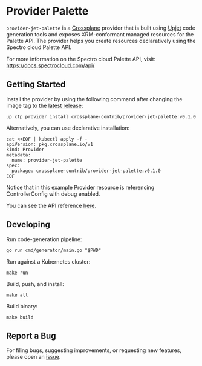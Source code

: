 # Provider Palette

`provider-jet-palette` is a [Crossplane](https://crossplane.io/) provider that
is built using [Upjet](https://github.com/upbound/upjet) code
generation tools and exposes XRM-conformant managed resources for the
Palette API. The provider helps you create resources declaratively using the Spectro cloud Palette API.

For more information on the Spectro cloud Palette API, visit: https://docs.spectrocloud.com/api/ 

## Getting Started

Install the provider by using the following command after changing the image tag
to the [latest release](https://marketplace.upbound.io/providers/crossplane-contrib/provider-jet-palette):
```
up ctp provider install crossplane-contrib/provider-jet-palette:v0.1.0
```

Alternatively, you can use declarative installation:
```
cat <<EOF | kubectl apply -f -
apiVersion: pkg.crossplane.io/v1
kind: Provider
metadata:
  name: provider-jet-palette
spec:
  package: crossplane-contrib/provider-jet-palette:v0.1.0
EOF
```

Notice that in this example Provider resource is referencing ControllerConfig with debug enabled.

You can see the API reference [here](https://doc.crds.dev/github.com/crossplane-contrib/provider-jet-palette).

## Developing

Run code-generation pipeline:
```console
go run cmd/generator/main.go "$PWD"
```

Run against a Kubernetes cluster:

```console
make run
```

Build, push, and install:

```console
make all
```

Build binary:

```console
make build
```

## Report a Bug

For filing bugs, suggesting improvements, or requesting new features, please
open an [issue](https://github.com/crossplane-contrib/provider-jet-palette/issues).

